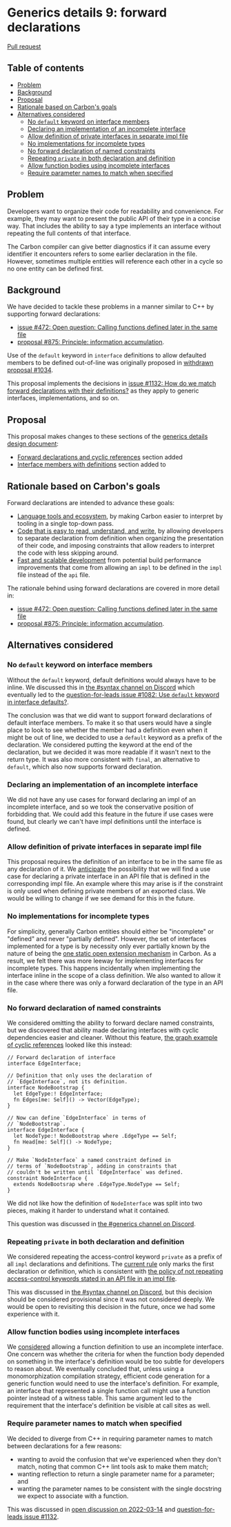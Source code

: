 # Generics details 9: forward declarations

<!--
Part of the Carbon Language project, under the Apache License v2.0 with LLVM
Exceptions. See /LICENSE for license information.
SPDX-License-Identifier: Apache-2.0 WITH LLVM-exception
-->

[Pull request](https://github.com/carbon-language/carbon-lang/pull/1084)

<!-- toc -->

## Table of contents

-   [Problem](#problem)
-   [Background](#background)
-   [Proposal](#proposal)
-   [Rationale based on Carbon's goals](#rationale-based-on-carbons-goals)
-   [Alternatives considered](#alternatives-considered)
    -   [No `default` keyword on interface members](#no-default-keyword-on-interface-members)
    -   [Declaring an implementation of an incomplete interface](#declaring-an-implementation-of-an-incomplete-interface)
    -   [Allow definition of private interfaces in separate impl file](#allow-definition-of-private-interfaces-in-separate-impl-file)
    -   [No implementations for incomplete types](#no-implementations-for-incomplete-types)
    -   [No forward declaration of named constraints](#no-forward-declaration-of-named-constraints)
    -   [Repeating `private` in both declaration and definition](#repeating-private-in-both-declaration-and-definition)
    -   [Allow function bodies using incomplete interfaces](#allow-function-bodies-using-incomplete-interfaces)
    -   [Require parameter names to match when specified](#require-parameter-names-to-match-when-specified)

<!-- tocstop -->

## Problem

Developers want to organize their code for readability and convenience. For
example, they may want to present the public API of their type in a concise way.
That includes the ability to say a type implements an interface without
repeating the full contents of that interface.

The Carbon compiler can give better diagnostics if it can assume every
identifier it encounters refers to some earlier declaration in the file.
However, sometimes multiple entities will reference each other in a cycle so no
one entity can be defined first.

## Background

We have decided to tackle these problems in a manner similar to C++ by
supporting forward declarations:

-   [issue #472: Open question: Calling functions defined later in the same file](https://github.com/carbon-language/carbon-lang/issues/472)
-   [proposal #875: Principle: information accumulation](https://github.com/carbon-language/carbon-lang/pull/875).

Use of the `default` keyword in `interface` definitions to allow defaulted
members to be defined out-of-line was originally proposed in
[withdrawn proposal #1034](https://github.com/carbon-language/carbon-lang/pull/1034).

This proposal implements the decisions in
[issue #1132: How do we match forward declarations with their definitions?](https://github.com/carbon-language/carbon-lang/issues/1132)
as they apply to generic interfaces, implementations, and so on.

## Proposal

This proposal makes changes to these sections of the
[generics details design document](/docs/design/generics/details.md):

-   [Forward declarations and cyclic references](/docs/design/generics/details.md#forward-declarations-and-cyclic-references)
    section added
-   [Interface members with definitions](/docs/design/generics/details.md#interface-members-with-definitions)
    section added to

## Rationale based on Carbon's goals

Forward declarations are intended to advance these goals:

-   [Language tools and ecosystem](/docs/project/goals.md#language-tools-and-ecosystem),
    by making Carbon easier to interpret by tooling in a single top-down pass.
-   [Code that is easy to read, understand, and write](/docs/project/goals.md#code-that-is-easy-to-read-understand-and-write),
    by allowing developers to separate declaration from definition when
    organizing the presentation of their code, and imposing constraints that
    allow readers to interpret the code with less skipping around.
-   [Fast and scalable development](/docs/project/goals.md#fast-and-scalable-development)
    from potential build performance improvements that come from allowing an
    `impl` to be defined in the `impl` file instead of the `api` file.

The rationale behind using forward declarations are covered in more detail in:

-   [issue #472: Open question: Calling functions defined later in the same file](https://github.com/carbon-language/carbon-lang/issues/472)
-   [proposal #875: Principle: information accumulation](https://github.com/carbon-language/carbon-lang/pull/875).

## Alternatives considered

### No `default` keyword on interface members

Without the `default` keyword, default definitions would always have to be
inline. We discussed this in
[the #syntax channel on Discord](https://discord.com/channels/655572317891461132/709488742942900284/941408009689641010)
which eventually led to the
[question-for-leads issue #1082: Use `default` keyword in interface defaults?](https://github.com/carbon-language/carbon-lang/issues/1082).

The conclusion was that we did want to support forward declarations of default
interface members. To make it so that users would have a single place to look to
see whether the member had a definition even when it might be out of line, we
decided to use a `default` keyword as a prefix of the declaration. We considered
putting the keyword at the end of the declaration, but we decided it was more
readable if it wasn't next to the return type. It was also more consistent with
`final`, an alternative to `default`, which also now supports forward
declaration.

### Declaring an implementation of an incomplete interface

We did not have any use cases for forward declaring an impl of an incomplete
interface, and so we took the conservative position of forbidding that. We could
add this feature in the future if use cases were found, but clearly we can't
have impl definitions until the interface is defined.

### Allow definition of private interfaces in separate impl file

This proposal requires the definition of an interface to be in the same file as
any declaration of it. We
[anticipate](https://github.com/carbon-language/carbon-lang/pull/1084#discussion_r824214281)
the possibility that we will find a use case for declaring a private interface
in an API file that is defined in the corresponding impl file. An example where
this may arise is if the constraint is only used when defining private members
of an exported class. We would be willing to change if we see demand for this in
the future.

### No implementations for incomplete types

For simplicity, generally Carbon entities should either be "incomplete" or
"defined" and never "partially defined". However, the set of interfaces
implemented for a type is by necessity only ever partially known by the nature
of being the
[one static open extension mechanism](https://github.com/carbon-language/carbon-lang/pull/998)
in Carbon. As a result, we felt there was more leeway for implementing
interfaces for incomplete types. This happens incidentally when implementing the
interface inline in the scope of a class definition. We also wanted to allow it
in the case where there was only a forward declaration of the type in an API
file.

### No forward declaration of named constraints

We considered omitting the ability to forward declare named constraints, but we
discovered that ability made declaring interfaces with cyclic dependencies
easier and cleaner. Without this feature,
[the graph example of cyclic references](/docs/design/generics/details.md#example-of-declaring-interfaces-with-cyclic-references)
looked like this instead:

```
// Forward declaration of interface
interface EdgeInterface;

// Definition that only uses the declaration of
// `EdgeInterface`, not its definition.
interface NodeBootstrap {
  let EdgeType:! EdgeInterface;
  fn Edges[me: Self]() -> Vector(EdgeType);
}

// Now can define `EdgeInterface` in terms of
// `NodeBootstrap`.
interface EdgeInterface {
  let NodeType:! NodeBootstrap where .EdgeType == Self;
  fn Head[me: Self]() -> NodeType;
}

// Make `NodeInterface` a named constraint defined in
// terms of `NodeBootstrap`, adding in constraints that
// couldn't be written until `EdgeInterface` was defined.
constraint NodeInterface {
  extends NodeBootsrap where .EdgeType.NodeType == Self;
}
```

We did not like how the definition of `NodeInterface` was split into two pieces,
making it harder to understand what it contained.

This question was discussed in
[the #generics channel on Discord](https://discord.com/channels/655572317891461132/941071822756143115/951288264315265114).

### Repeating `private` in both declaration and definition

We considered repeating the access-control keyword `private` as a prefix of all
`impl` declarations and definitions. The
[current rule](/docs/design/generics/details.md#declaring-interfaces-and-named-constraints)
only marks the first declaration or definition, which is consistent with
[the policy of not repeating access-control keywords stated in an API file in an impl file](/docs/design/code_and_name_organization#exporting-entities-from-an-api-file).

This was discussed in
[the #syntax channel on Discord](https://discord.com/channels/655572317891461132/709488742942900284/951520959544823868),
but this decision should be considered provisional since it was not considered
deeply. We would be open to revisiting this decision in the future, once we had
some experience with it.

### Allow function bodies using incomplete interfaces

We
[considered](https://docs.google.com/document/d/1cRrhRrmaUf2hVi2lFcHsYo2j0jI6t9RGZoYjWhRxp14/edit?resourcekey=0-xWHBEZ8zIqnJiB4yfBSLfA#heading=h.oqmpxtubjmkm)
allowing a function definition to use an incomplete interface. One concern was
whether the criteria for when the function body depended on something in the
interface's definition would be too subtle for developers to reason about. We
eventually concluded that, unless using a monomorphization compilation strategy,
efficient code generation for a generic function would need to use the
interface's definition. For example, an interface that represented a single
function call might use a function pointer instead of a witness table. This same
argument led to the requirement that the interface's definition be visible at
call sites as well.

### Require parameter names to match when specified

We decided to diverge from C++ in requiring parameter names to match between
declarations for a few reasons:

-   wanting to avoid the confusion that we've experienced when they don't match,
    noting that common C++ lint tools ask to make them match;
-   wanting reflection to return a single parameter name for a parameter; and
-   wanting the parameter names to be consistent with the single docstring we
    expect to associate with a function.

This was discussed in
[open discussion on 2022-03-14](https://docs.google.com/document/d/1cRrhRrmaUf2hVi2lFcHsYo2j0jI6t9RGZoYjWhRxp14/edit?resourcekey=0-xWHBEZ8zIqnJiB4yfBSLfA#heading=h.oqmpxtubjmkm)
and
[question-for-leads issue #1132](https://github.com/carbon-language/carbon-lang/issues/1132).
